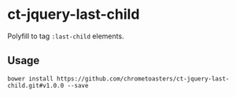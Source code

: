 ct-jquery-last-child
====================

Polyfill to tag `:last-child` elements.

## Usage

    bower install https://github.com/chrometoasters/ct-jquery-last-child.git#v1.0.0 --save
